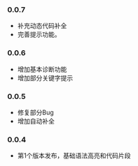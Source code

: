 ### 0.0.7
- 补充动态代码补全
- 完善提示功能。

### 0.0.6
- 增加基本诊断功能
- 增加部分关键字提示

### 0.0.5
- 修复部分Bug
- 增加自动补全

### 0.0.4
- 第1个版本发布，基础语法高亮和代码片段

